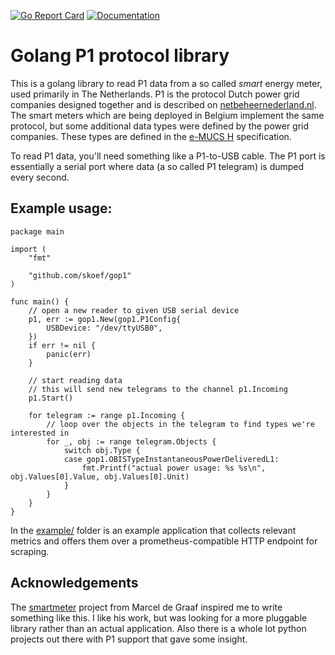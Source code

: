 [![Go Report Card](https://goreportcard.com/badge/github.com/skoef/gop1)](https://goreportcard.com/report/github.com/skoef/gop1) [![Documentation](https://godocs.io/github.com/skoef/gop1?status.svg)](http://godocs.io/github.com/skoef/gop1)

# Golang P1 protocol library

This is a golang library to read P1 data from a so called *smart* energy meter, used primarily in The Netherlands. P1 is the protocol Dutch power grid companies designed together and is described on [netbeheernederland.nl](https://www.netbeheernederland.nl/_upload/Files/Slimme_meter_15_a727fce1f1.pdf). The smart meters which are being deployed in Belgium implement the same protocol, but some additional data types were defined by the power grid companies. These types are defined in the [e-MUCS H](https://www.fluvius.be/sites/fluvius/files/2019-12/e-mucs_h_ed_1_3.pdf) specification.

To read P1 data, you'll need something like a P1-to-USB cable. The P1 port is essentially a serial port where data (a so called P1 telegram) is dumped every second.

## Example usage:
```golang
package main

import (
	"fmt"

	"github.com/skoef/gop1"
)

func main() {
	// open a new reader to given USB serial device
	p1, err := gop1.New(gop1.P1Config{
		USBDevice: "/dev/ttyUSB0",
	})
	if err != nil {
		panic(err)
	}

	// start reading data
	// this will send new telegrams to the channel p1.Incoming
	p1.Start()

	for telegram := range p1.Incoming {
		// loop over the objects in the telegram to find types we're interested in
		for _, obj := range telegram.Objects {
			switch obj.Type {
			case gop1.OBISTypeInstantaneousPowerDeliveredL1:
				fmt.Printf("actual power usage: %s %s\n", obj.Values[0].Value, obj.Values[0].Unit)
			}
		}
	}
}
```

In the [example/](https://github.com/skoef/gop1/tree/master/example) folder is an example application that collects relevant metrics and offers them over a prometheus-compatible HTTP endpoint for scraping.

## Acknowledgements
The [smartmeter](https://github.com/marceldegraaf/smartmeter) project from Marcel de Graaf inspired me to write something like this. I like his work, but was looking for a more pluggable library rather than an actual application. Also there is a whole lot python projects out there with P1 support that gave some insight.

